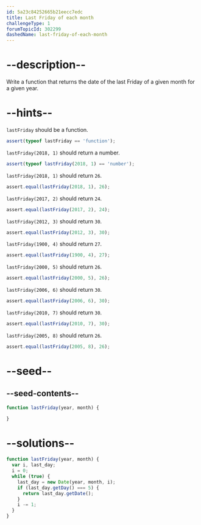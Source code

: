 ```yaml
---
id: 5a23c84252665b21eecc7edc
title: Last Friday of each month
challengeType: 1
forumTopicId: 302299
dashedName: last-friday-of-each-month
---
```


# --description--

Write a function that returns the date of the last Friday of a given month for a given year.

# --hints--

`lastFriday` should be a function.

```js
assert(typeof lastFriday == 'function');
```

`lastFriday(2018, 1)` should return a number.

```js
assert(typeof lastFriday(2018, 1) == 'number');
```

`lastFriday(2018, 1)` should return `26`.

```js
assert.equal(lastFriday(2018, 1), 26);
```

`lastFriday(2017, 2)` should return `24`.

```js
assert.equal(lastFriday(2017, 2), 24);
```

`lastFriday(2012, 3)` should return `30`.

```js
assert.equal(lastFriday(2012, 3), 30);
```

`lastFriday(1900, 4)` should return `27`.

```js
assert.equal(lastFriday(1900, 4), 27);
```

`lastFriday(2000, 5)` should return `26`.

```js
assert.equal(lastFriday(2000, 5), 26);
```

`lastFriday(2006, 6)` should return `30`.

```js
assert.equal(lastFriday(2006, 6), 30);
```

`lastFriday(2010, 7)` should return `30`.

```js
assert.equal(lastFriday(2010, 7), 30);
```

`lastFriday(2005, 8)` should return `26`.

```js
assert.equal(lastFriday(2005, 8), 26);
```

# --seed--

## --seed-contents--

```js
function lastFriday(year, month) {

}
```

# --solutions--

```js
function lastFriday(year, month) {
  var i, last_day;
  i = 0;
  while (true) {
    last_day = new Date(year, month, i);
    if (last_day.getDay() === 5) {
      return last_day.getDate();
    }
    i -= 1;
  }
}
```
